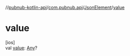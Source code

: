 //[pubnub-kotlin-api](../../../index.md)/[com.pubnub.api](../index.md)/[JsonElement](index.md)/[value](value.md)

# value

[ios]\
val [value](value.md): [Any](https://kotlinlang.org/api/latest/jvm/stdlib/kotlin/-any/index.html)?
